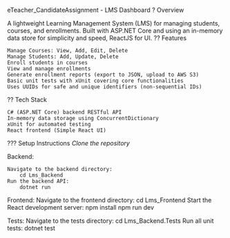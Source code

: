 eTeacher_CandidateAssignment - LMS Dashboard
? Overview

A lightweight Learning Management System (LMS) for managing students, courses, and enrollments. Built with ASP.NET Core and using an in-memory data store for simplicity and speed, ReactJS for UI.
?? Features

    Manage Courses: View, Add, Edit, Delete
    Manage Students: Add, Update, Delete
    Enroll students in courses
    View and manage enrollments
    Generate enrollment reports (export to JSON, upload to AWS S3)
    Basic unit tests with xUnit covering core functionalities
    Uses UUIDs for safe and unique identifiers (non-sequential IDs)

?? Tech Stack

    C# (ASP.NET Core) backend RESTful API
    In-memory data storage using ConcurrentDictionary
    xUnit for automated testing
    React frontend (Simple React UI)

??? Setup Instructions
*Clone the repository*

Backend:
	
    Navigate to the backend directory:
		cd Lms_Backend
	Run the backend API:
		dotnet run
		
Frontend:
    Navigate to the frontend directory:
		cd Lms_Frontend
	Start the React development server:
		npm install
		npm run dev
		
Tests:
	Navigate to the tests directory:
		cd Lms_Backend.Tests
	Run all unit tests:
		dotnet test